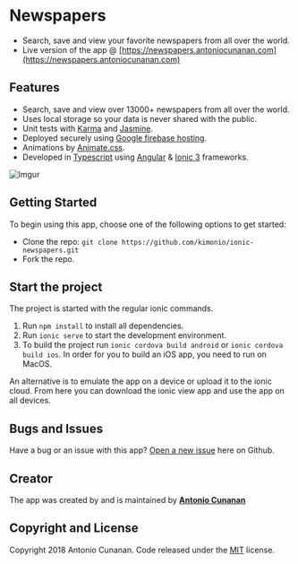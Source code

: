 # Newspapers
* Search, save and view your favorite newspapers from all over the world.
* Live version of the app @ [https://newspapers.antoniocunanan.com](https://newspapers.antoniocunanan.com)

## Features
* Search, save and  view over 13000+ newspapers from all over the world.
* Uses local storage so your data is never shared with the public.
* Unit tests with [Karma](https://karma-runner.github.io/2.0/index.html) and [Jasmine](https://jasmine.github.io/).
* Deployed securely using [Google firebase hosting](https://firebase.google.com/products/hosting/).
* Animations by [Animate.css](https://daneden.github.io/animate.css/).
* Developed in [Typescript](https://www.typescriptlang.org/) using [Angular](https://angular.io/) & [Ionic 3](https://ionicframework.com/docs/) frameworks.

![Imgur](https://firebasestorage.googleapis.com/v0/b/newspapers-240de.appspot.com/o/ionic-newspapers.gif?alt=media&token=db1b7313-0148-49af-9a09-90346525e537)

## Getting Started
To begin using this app, choose one of the following options to get started:
* Clone the repo: `git clone https://github.com/kimonio/ionic-newspapers.git`
* Fork the repo.

## Start the project
The project is started with the regular ionic commands.

1. Run `npm install` to install all dependencies.
2. Run `ionic serve` to start the development environment.
3. To build the project run `ionic cordova build android` or `ionic cordova build ios`. In order for you to build an iOS app, you need to run on MacOS.

An alternative is to emulate the app on a device or upload it to the ionic cloud. From here you can download the ionic view app and use the app on all devices.

## Bugs and Issues
Have a bug or an issue with this app? [Open a new issue](https://github.com/kimonio/ionic-newspapers/issues) here on Github.

## Creator
The app was created by and is maintained by **[Antonio Cunanan](https://antoniocunanan.com)**

## Copyright and License
Copyright 2018 Antonio Cunanan. Code released under the [MIT](https://github.com/kimonio/ionic-newspapers/blob/master/LICENSE) license.

